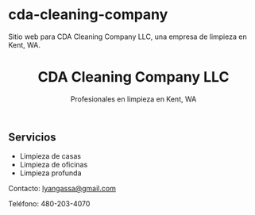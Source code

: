 # cda-cleaning-company
Sitio web para CDA Cleaning Company LLC, una empresa de limpieza en Kent, WA.
<!DOCTYPE html>
<html lang="es">
<head>
    <meta charset="UTF-8">
    <meta name="viewport" content="width=device-width, initial-scale=1.0">
    <title>CDA Cleaning Company LLC</title>
    <link rel="stylesheet" href="style.css">
</head>
<body>
    <header>
        <h1>CDA Cleaning Company LLC</h1>
        <p>Profesionales en limpieza en Kent, WA</p>
    </header>
    <section>
        <h2>Servicios</h2>
        <ul>
            <li>Limpieza de casas</li>
            <li>Limpieza de oficinas</li>
            <li>Limpieza profunda</li>
        </ul>
    </section>
    <footer>
        <p>Contacto: <a href="mailto:lyangassa@gmail.com">lyangassa@gmail.com</a></p>
        <p>Teléfono: 480-203-4070</p>
    </footer>
</body>
</html>
